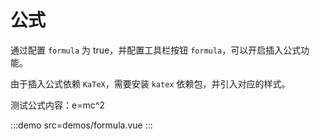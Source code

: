 # 公式

通过配置 `formula` 为 true，并配置工具栏按钮 `formula`，可以开启插入公式功能。

由于插入公式依赖 `KaTeX`，需要安装 `katex` 依赖包，并引入对应的样式。

测试公式内容：e=mc^2

:::demo src=demos/formula.vue
:::

